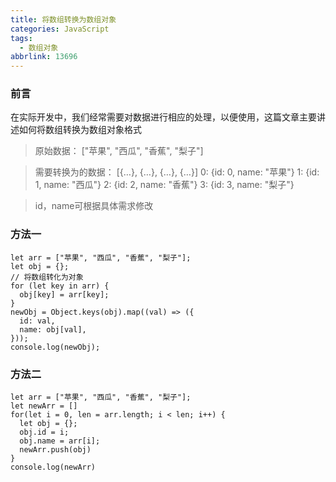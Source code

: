 ```yaml
---
title: 将数组转换为数组对象
categories: JavaScript
tags:
  - 数组对象
abbrlink: 13696
---
```

### 前言
在实际开发中，我们经常需要对数据进行相应的处理，以便使用，这篇文章主要讲述如何将数组转换为数组对象格式
>原始数据：  ["苹果", "西瓜", "香蕉", "梨子"]

>需要转换为的数据： [{…}, {…}, {…}, {…}] 
0: {id: 0, name: "苹果"}
1: {id: 1, name: "西瓜"}
2: {id: 2, name: "香蕉"}
3: {id: 3, name: "梨子"}

>id，name可根据具体需求修改
### 方法一
```
let arr = ["苹果", "西瓜", "香蕉", "梨子"];
let obj = {};
// 将数组转化为对象
for (let key in arr) {
  obj[key] = arr[key];
}
newObj = Object.keys(obj).map((val) => ({
  id: val,
  name: obj[val],
}));
console.log(newObj);
```
### 方法二
```
let arr = ["苹果", "西瓜", "香蕉", "梨子"];
let newArr = []
for(let i = 0, len = arr.length; i < len; i++) {
  let obj = {};
  obj.id = i;
  obj.name = arr[i];
  newArr.push(obj)
}
console.log(newArr)
```
